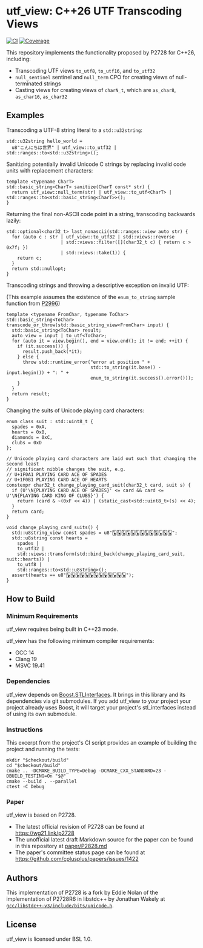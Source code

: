 <!--
SPDX-License-Identifier: BSL-1.0

  Copyright Eddie Nolan and Jonathan Wakely 2023 - 2024.
Distributed under the Boost Software License, Version 1.0.
   (See accompanying file LICENSE.txt or copy at
         https://www.boost.org/LICENSE_1_0.txt)
-->

# utf_view: C++26 UTF Transcoding Views

[![CI](https://github.com/ednolan/utf_view/actions/workflows/ci.yml/badge.svg)](https://github.com/ednolan/utf_view/actions) [![Coverage](https://coveralls.io/repos/github/ednolan/utf_view/badge.svg?branch=main)](https://coveralls.io/github/ednolan/utf_view?branch=main)

This repository implements the functionality proposed by P2728 for C++26, including:

- Transcoding UTF views `to_utf8`, `to_utf16`, and `to_utf32`
- `null_sentinel` sentinel and `null_term` CPO for creating views of null-terminated strings
- Casting views for creating views of `charN_t`, which are `as_char8`, `as_char16`, `as_char32`
  
## Examples

Transcoding a UTF-8 string literal to a `std::u32string`:

```
std::u32string hello_world =
  u8"こんにちは世界" | utf_view::to_utf32 | std::ranges::to<std::u32string>();
```

Sanitizing potentially invalid Unicode C strings by replacing invalid code units with replacement characters:

```
template <typename CharT>
std::basic_string<CharT> sanitize(CharT const* str) {
  return utf_view::null_term(str) | utf_view::to_utf<CharT> | std::ranges::to<std::basic_string<CharT>>();
}
```

Returning the final non-ASCII code point in a string, transcoding backwards lazily:

```
std::optional<char32_t> last_nonascii(std::ranges::view auto str) {
  for (auto c : str | utf_view::to_utf32 | std::views::reverse 
                    | std::views::filter([](char32_t c) { return c > 0x7f; })
                    | std::views::take(1)) {
    return c;
  }
  return std::nullopt;
}
```

Transcoding strings and throwing a descriptive exception on invalid UTF:

(This example assumes the existence of the `enum_to_string` sample function
from [P2996](https://isocpp.org/files/papers/P2996R6.html#enum-to-string))

```
template <typename FromChar, typename ToChar>
std::basic_string<ToChar> transcode_or_throw(std::basic_string_view<FromChar> input) {
  std::basic_string<ToChar> result;
  auto view = input | to_utf<ToChar>;
  for (auto it = view.begin(), end = view.end(); it != end; ++it) {
    if (it.success()) {
      result.push_back(*it);
    } else {
      throw std::runtime_error("error at position " +
                               std::to_string(it.base() - input.begin()) + ": " +
                               enum_to_string(it.success().error()));
    }
  }
  return result;
}
```

Changing the suits of Unicode playing card characters:

```
enum class suit : std::uint8_t {
  spades = 0xA,
  hearts = 0xB,
  diamonds = 0xC,
  clubs = 0xD
};

// Unicode playing card characters are laid out such that changing the second least
// significant nibble changes the suit, e.g.
// U+1F0A1 PLAYING CARD ACE OF SPADES
// U+1F0B1 PLAYING CARD ACE OF HEARTS
constexpr char32_t change_playing_card_suit(char32_t card, suit s) {
  if (U'\N{PLAYING CARD ACE OF SPADES}' <= card && card <= U'\N{PLAYING CARD KING OF CLUBS}') {
    return (card & ~(0xF << 4)) | (static_cast<std::uint8_t>(s) << 4);
  }
  return card;
}

void change_playing_card_suits() {
  std::u8string_view const spades = u8"🂡🂢🂣🂤🂥🂦🂧🂨🂩🂪🂫🂭🂮";
  std::u8string const hearts =
    spades |
    to_utf32 |
    std::views::transform(std::bind_back(change_playing_card_suit, suit::hearts)) |
    to_utf8 |
    std::ranges::to<std::u8string>();
  assert(hearts == u8"🂱🂲🂳🂴🂵🂶🂷🂸🂹🂺🂻🂽🂾");
}
```

## How to Build

### Minimum Requirements

utf_view requires being built in C++23 mode.

utf_view has the following minimum compiler requirements:

- GCC 14
- Clang 19
- MSVC 19.41

### Dependencies

utf_view depends on [Boost.STLInterfaces](https://github.com/boostorg/stl_interfaces). It brings in this library and its dependencies via git submodules. If you add utf_view to your project your project already uses Boost, it will target your project's stl_interfaces instead of using its own submodule.

### Instructions

This excerpt from the project's CI script provides an example of building the project and running the tests:

    mkdir "$checkout/build"
    cd "$checkout/build"
    cmake .. -DCMAKE_BUILD_TYPE=Debug -DCMAKE_CXX_STANDARD=23 -DBUILD_TESTING=On "$@"
    cmake --build . --parallel
    ctest -C Debug

### Paper

utf_view is based on P2728.

- The latest official revision of P2728 can be found at https://wg21.link/p2728
- The unofficial latest draft Markdown source for the paper can be found in this repository at [paper/P2828.md](https://github.com/ednolan/utf_view/blob/main/paper/P2728.md)
- The paper's committee status page can be found at https://github.com/cplusplus/papers/issues/1422

## Authors

This implementation of P2728 is a fork by Eddie Nolan of the implementation of P2728R6 in libstdc++ by Jonathan Wakely at [`gcc/libstdc++-v3/include/bits/unicode.h`](https://gcc.gnu.org/git/?p=gcc.git;a=blob;f=libstdc%2B%2B-v3/include/bits/unicode.h;h=66f8399fdfb05d85fcdb37fa9ec7c4089feb7a7d;hb=37a4c5c23a27).

## License

utf_view is licensed under BSL 1.0.
